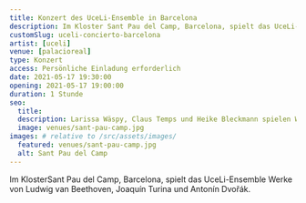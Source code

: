 ```yaml
---
title: Konzert des UceLi-Ensemble in Barcelona
description: Im Kloster Sant Pau del Camp, Barcelona, spielt das UceLi-Ensemble Werke von Ludwig van Beethoven, Joaquín Turina und Antonín Dvořák.
customSlug: uceli-concierto-barcelona
artist: [uceli]
venue: [palacioreal]
type: Konzert
access: Persönliche Einladung erforderlich
date: 2021-05-17 19:30:00
opening: 2021-05-17 19:00:00
duration: 1 Stunde
seo:
  title:
  description: Larissa Wäspy, Claus Temps und Heike Bleckmann spielen Werke von Pauline Viardot-García im Königspalast in Madrid.
  image: venues/sant-pau-camp.jpg
images: # relative to /src/assets/images/
  featured: venues/sant-pau-camp.jpg
  alt: Sant Pau del Camp
---
```


Im KlosterSant Pau del Camp, Barcelona, spielt das UceLi-Ensemble Werke von Ludwig van Beethoven, Joaquín Turina und Antonín Dvořák.
